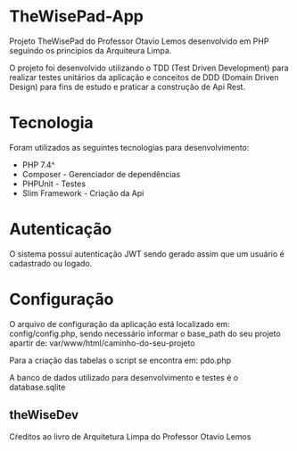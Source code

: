# TheWisePad-App

Projeto TheWisePad do Professor Otavio Lemos desenvolvido em PHP seguindo os principios da Arquiteura Limpa.

O projeto foi desenvolvido utilizando o TDD (Test Driven Development) para realizar testes unitários da aplicação e conceitos de DDD (Domain Driven Design) para fins de estudo e praticar a construção de Api Rest.

# Tecnologia

Foram utilizados as seguintes tecnologias para desenvolvimento:
- PHP 7.4^
- Composer - Gerenciador de dependências 
- PHPUnit - Testes
- Slim Framework - Criação da Api

# Autenticação

O sistema possui autenticação JWT sendo gerado assim que um usuário é cadastrado ou logado.

# Configuração

O arquivo de configuração da aplicação está localizado em: config/config.php, sendo necessário informar o base_path do seu projeto apartir de: var/www/html/caminho-do-seu-projeto

Para a criação das tabelas o script se encontra em: pdo.php

A banco de dados utilizado para desenvolvimento e testes é o database.sqlite

## theWiseDev

Cŕeditos ao livro de Arquitetura Limpa do Professor Otavio Lemos